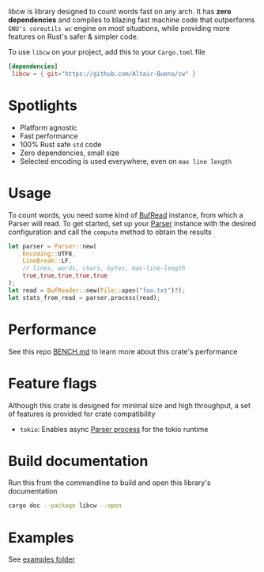 <!-- cargo-sync-readme start -->

libcw is library designed to count words fast on any arch. It has **zero
dependencies** and compiles to blazing fast machine code
that outperforms `GNU's coreutils wc` engine on most situations, while
providing more features on Rust's safer & simpler code.

To use `libcw` on your project, add this to your `Cargo.toml` file

```toml
[dependencies]
 libcw = { git="https://github.com/Altair-Bueno/cw" }
```


# Spotlights
- Platform agnostic
- Fast performance
- 100% Rust safe `std` code
- Zero dependencies, small size
- Selected encoding is used everywhere, even on `max line length`

# Usage
To count words, you need some kind of [BufRead](std::io::BufRead) instance,
from which a Parser will read. To get started, set up your [Parser](crate::Parser)
instance with the desired configuration and call the `compute` method to
obtain the results

```rust
let parser = Parser::new(
    Encoding::UTF8,
    LineBreak::LF,
    // lines, words, chars, bytes, max-line-length
    true,true,true,true,true
);
let read = BufReader::new(File::open("foo.txt")?);
let stats_from_read = parser.process(read);
```

# Performance
See this repo [BENCH.md](https://github.com/Altair-Bueno/cw/blob/master/BENCH.md)
to learn more about this crate's performance

# Feature flags
Although this crate is designed for minimal size and high throughput, a set
of features is provided for crate compatibility

- `tokio`: Enables async [Parser process](crate::Parser::process\(\)) for
the tokio runtime

<!-- cargo-sync-readme end -->

# Build documentation

Run this from the commandline to build and open this library's documentation

```bash
cargo doc --package libcw --open
```

# Examples

See [examples folder](examples)


